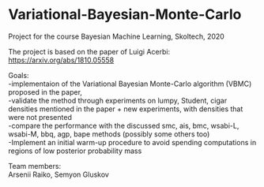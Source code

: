 # Variational-Bayesian-Monte-Carlo
Project for the course Bayesian Machine Learning, Skoltech, 2020

The project is based on the paper of Luigi Acerbi: \
https://arxiv.org/abs/1810.05558

Goals: \
-implementaion of the Variational Bayesian Monte-Carlo algorithm (VBMC) proposed in the paper, \
-validate the method through experiments on lumpy, Student, cigar densities mentioned in the paper + new experiments, with densities that were not presented \
-compare the performance with the discussed smc, ais, bmc, wsabi-L, wsabi-M, bbq, agp, bape methods (possibly some others too)\
-Implement an initial warm-up procedure to avoid spending computations in regions of low posterior probability mass


Team members: \
Arsenii Raiko, Semyon Gluskov
